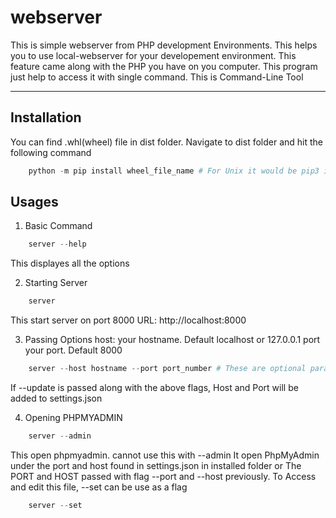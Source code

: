 # webserver
This is simple webserver from PHP development Environments.
This helps you to use local-webserver for your developement environment.
This feature came along with the PHP you have on you computer.
This program just help to access it with single command.
This is Command-Line Tool

----------------------------------------------------
## Installation
You can find .whl(wheel) file in dist folder.
Navigate to dist folder and hit the following command
````powershell
    python -m pip install wheel_file_name # For Unix it would be pip3 instead of just pip
````
## Usages
1. Basic Command
````powershell
    server --help
````
This displayes all the options

2. Starting Server
````powershell
    server
````
This start server on port 8000
URL: http://localhost:8000

3. Passing Options
host: your hostname. Default localhost or 127.0.0.1
port your port. Default 8000
````powershell
    server --host hostname --port port_number # These are optional parameter. These are not manditory
````
If --update is passed along with the above flags, Host and Port will be added to settings.json

4. Opening PHPMYADMIN
````powershell
    server --admin
````
This open phpmyadmin.
cannot use this with --admin
It open PhpMyAdmin under the port and host found in settings.json in installed folder or The PORT and HOST passed with flag --port and --host previously. To Access and edit this file, --set can be use as a flag
````powershell
    server --set
````
